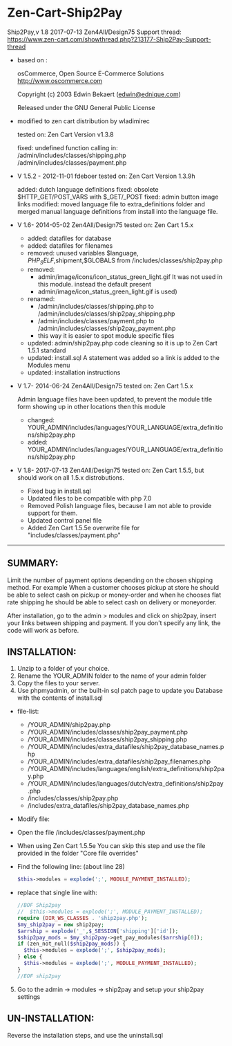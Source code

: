 # Zen-Cart-Ship2Pay

Ship2Pay,v 1.8 2017-07-13 Zen4All/Design75
Support thread: https://www.zen-cart.com/showthread.php?213177-Ship2Pay-Support-thread

* based on :
  
  osCommerce, Open Source E-Commerce Solutions
  http://www.oscommerce.com

  Copyright (c) 2003 Edwin Bekaert (edwin@ednique.com)

  Released under the GNU General Public License

* modified to zen cart distribution by wladimirec

  tested on: Zen Cart Version v1.3.8

  fixed: undefined function calling in:
    /admin/includes/classes/shipping.php
    /admin/includes/classes/payment.php

* V 1.5.2 - 2012-11-01 fdeboer
  tested on: Zen Cart Version 1.3.9h

  added: dutch language definitions
  fixed: obsolete $HTTP_GET/POST_VARS with $_GET/_POST
  fixed: admin button image links
  modified: moved language file to extra_definitions folder and merged manual language definitions from install into the language file.

* V 1.6- 2014-05-02 Zen4All/Design75
  tested on: Zen Cart 1.5.x

  - added: datafiles for database
  - added: datafiles for filenames
  - removed: unused variables $language, $PHP_SELF,$shipment,$GLOBALS from /includes/classes/ship2pay.php
  - removed:
    + admin/image/icons/icon_status_green_light.gif It was not used in this module. instead the default present
    + admin/image/icon_status_green_light.gif is used)
  - renamed:
    + /admin/includes/classes/shipping.php to /admin/includes/classes/ship2pay_shipping.php
    + /admin/includes/classes/payment.php to /admin/includes/classes/ship2pay_payment.php
    + this way it is easier to spot module specific files
  - updated: admin/ship2pay.php code cleaning so it is up to Zen Cart 1.5.1 standard
  - updated: install.sql A statement was added so a link is added to the Modules menu
  - updated: installation instructions

* V 1.7- 2014-06-24 Zen4All/Design75
  tested on: Zen Cart 1.5.x
  
  Admin language files have been updated, to prevent the module title form showing up in other locations then this module
  - changed: YOUR_ADMIN/includes/languages/YOUR_LANGUAGE/extra_definitions/ship2pay.php
  - added: YOUR_ADMIN/includes/languages/YOUR_LANGUAGE/extra_definitions/ship2pay.php

* V 1.8- 2017-07-13 Zen4All/Design75
  tested on: Zen Cart 1.5.5, but should work on all 1.5.x distrobutions.
  - Fixed bug in install.sql
  - Updated files to be compatible with php 7.0
  - Removed Polish language files, because I am not able to provide support for them.
  - Updated control panel file
  - Added Zen Cart 1.5.5e overwrite file for "includes/classes/payment.php"

------------------------------------------

## SUMMARY:

Limit the number of payment options depending on the chosen shipping method.
For example When a customer chooses pickup at store he should be able to select cash on pickup or money-order and when he chooses flat rate shipping he should be able to select cash on delivery or moneyorder.

After installation, go to the admin > modules and click on ship2pay, insert your links between shipping and payment.
If you don't specify any link, the code will work as before.



      
## INSTALLATION:

1. Unzip to a folder of your choice.
2. Rename the YOUR_ADMIN folder to the name of your admin folder
3. Copy the files to your server.
4. Use phpmyadmin, or the built-in sql patch page to update you Database with the contents of install.sql
  * file-list:
    - /YOUR_ADMIN/ship2pay.php
    - /YOUR_ADMIN/includes/classes/ship2pay_payment.php
    - /YOUR_ADMIN/includes/classes/ship2pay_shipping.php
    - /YOUR_ADMIN/includes/extra_datafiles/ship2pay_database_names.php
    - /YOUR_ADMIN/includes/extra_datafiles/ship2pay_filenames.php
    - /YOUR_ADMIN/includes/languages/english/extra_definitions/ship2pay.php
    - /YOUR_ADMIN/includes/languages/dutch/extra_definitions/ship2pay.php
    - /includes/classes/ship2pay.php
    - /includes/extra_datafiles/ship2pay_database_names.php

  * Modify file:
- Open the file /includes/classes/payment.php
- When using Zen Cart 1.5.5e You can skip this step and use the file provided in the folder "Core file overrides"
- Find the following line: (about line 28)
  ```php
  $this->modules = explode(';', MODULE_PAYMENT_INSTALLED);
  ```
  
- replace that single line with:
  ```php
  //BOF Ship2pay
  //  $this->modules = explode(';', MODULE_PAYMENT_INSTALLED);
  require (DIR_WS_CLASSES . 'ship2pay.php');
  $my_ship2pay = new ship2pay;
  $arrship = explode('_',$_SESSION['shipping']['id']);
  $ship2pay_mods = $my_ship2pay->get_pay_modules($arrship[0]);
  if (zen_not_null($ship2pay_mods)) {
    $this->modules = explode(';', $ship2pay_mods);
  } else {
    $this->modules = explode(';', MODULE_PAYMENT_INSTALLED);
  }
  //EOF ship2pay
  ```

5. Go to the admin -> modules -> ship2pay and setup your ship2pay settings

## UN-INSTALLATION:

Reverse the installation steps, and use the uninstall.sql
